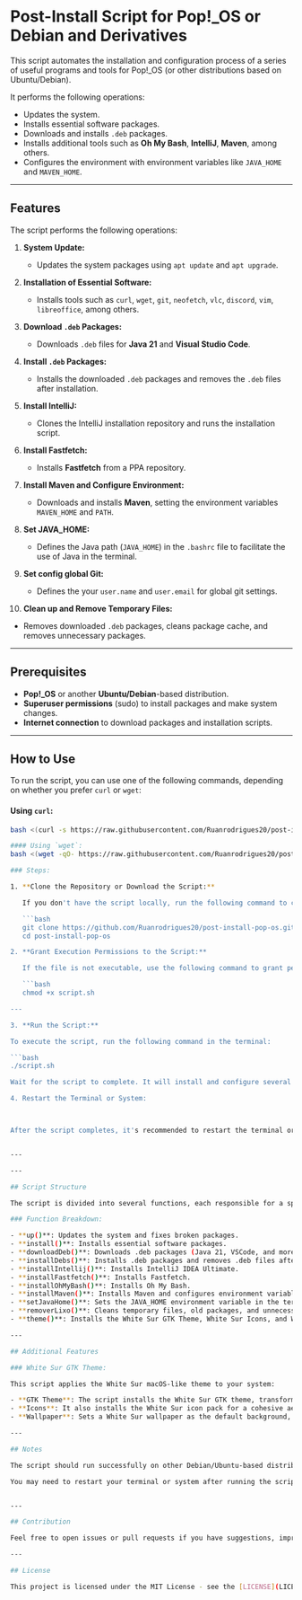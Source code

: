 # Post-Install Script for Pop!_OS or Debian and Derivatives

This script automates the installation and configuration process of a series of useful programs and tools for Pop!_OS (or other distributions based on Ubuntu/Debian).

It performs the following operations:
- Updates the system.
- Installs essential software packages.
- Downloads and installs `.deb` packages.
- Installs additional tools such as **Oh My Bash**, **IntelliJ**, **Maven**, among others.
- Configures the environment with environment variables like `JAVA_HOME` and `MAVEN_HOME`.

---

## Features

The script performs the following operations:

1. **System Update:**
   - Updates the system packages using `apt update` and `apt upgrade`.
   
2. **Installation of Essential Software:**
   - Installs tools such as `curl`, `wget`, `git`, `neofetch`, `vlc`, `discord`, `vim`, `libreoffice`, among others.

3. **Download `.deb` Packages:**
   - Downloads `.deb` files for **Java 21** and **Visual Studio Code**.

4. **Install `.deb` Packages:**
   - Installs the downloaded `.deb` packages and removes the `.deb` files after installation.

5. **Install IntelliJ:**
   - Clones the IntelliJ installation repository and runs the installation script.

6. **Install Fastfetch:**
   - Installs **Fastfetch** from a PPA repository.

7. **Install Maven and Configure Environment:**
   - Downloads and installs **Maven**, setting the environment variables `MAVEN_HOME` and `PATH`.

8. **Set JAVA_HOME:**
   - Defines the Java path (`JAVA_HOME`) in the `.bashrc` file to facilitate the use of Java in the terminal.

9. **Set config global Git:**
   - Defines the your `user.name` and `user.email` for global git settings.

10. **Clean up and Remove Temporary Files:**
   - Removes downloaded `.deb` packages, cleans package cache, and removes unnecessary packages.

---

## Prerequisites

- **Pop!_OS** or another **Ubuntu/Debian**-based distribution.
- **Superuser permissions** (sudo) to install packages and make system changes.
- **Internet connection** to download packages and installation scripts.

---

## How to Use

To run the script, you can use one of the following commands, depending on whether you prefer `curl` or `wget`:

#### Using `curl`:
```bash
bash <(curl -s https://raw.githubusercontent.com/Ruanrodrigues20/post-install-pop-os/main/scripts/main.sh)

#### Using `wget`:
bash <(wget -qO- https://raw.githubusercontent.com/Ruanrodrigues20/post-install-pop-os/main/scripts/main.sh)

### Steps:

1. **Clone the Repository or Download the Script:**

   If you don't have the script locally, run the following command to clone the repository:

   ```bash
   git clone https://github.com/Ruanrodrigues20/post-install-pop-os.git
   cd post-install-pop-os

2. **Grant Execution Permissions to the Script:**

   If the file is not executable, use the following command to grant permissions:

   ```bash
   chmod +x script.sh

---

3. **Run the Script:**

To execute the script, run the following command in the terminal:

```bash
./script.sh

Wait for the script to complete. It will install and configure several programs and tools, as well as make system optimizations.

4. Restart the Terminal or System:



After the script completes, it's recommended to restart the terminal or your system to ensure that environment variables and configurations take effect.


---

---

## Script Structure

The script is divided into several functions, each responsible for a specific task. Here is a detailed breakdown:

### Function Breakdown:

- **up()**: Updates the system and fixes broken packages.
- **install()**: Installs essential software packages.
- **downloadDeb()**: Downloads .deb packages (Java 21, VSCode, and more).
- **installDebs()**: Installs .deb packages and removes .deb files afterward.
- **installIntellij()**: Installs IntelliJ IDEA Ultimate.
- **installFastfetch()**: Installs Fastfetch.
- **installOhMyBash()**: Installs Oh My Bash.
- **installMaven()**: Installs Maven and configures environment variables for Maven.
- **setJavaHome()**: Sets the JAVA_HOME environment variable in the terminal.
- **removerLixo()**: Cleans temporary files, old packages, and unnecessary directories.
- **theme()**: Installs the White Sur GTK Theme, White Sur Icons, and White Sur Wallpaper.

---

## Additional Features

### White Sur GTK Theme:

This script applies the White Sur macOS-like theme to your system:

- **GTK Theme**: The script installs the White Sur GTK theme, transforming the look of your desktop environment to resemble macOS.
- **Icons**: It also installs the White Sur icon pack for a cohesive aesthetic.
- **Wallpaper**: Sets a White Sur wallpaper as the default background, completing the visual transformation.

---

## Notes

The script should run successfully on other Debian/Ubuntu-based distributions, but it has been primarily tested on Pop!_OS.

You may need to restart your terminal or system after running the script for all changes to take effect.


---

## Contribution

Feel free to open issues or pull requests if you have suggestions, improvements, or fixes for the script.

---

## License

This project is licensed under the MIT License - see the [LICENSE](LICENSE.txt) file for more details.